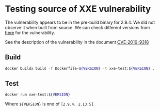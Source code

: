 # Testing source of XXE vulnerability

The vulnerability appears to be in the pre-build binary for 2.9.4. We did not observe it when built from source. We can check different versions from [here](https://download.gnome.org/sources/libxml2/) for the vulnerability.

See the description of the vulnerability in the document [CVE-2016-9318](https://www.cve.org/CVERecord?id=CVE-2016-9318)

## Build

```sh
docker buildx build -f Dockerfile-${VERSION} -t xxe-test:${VERSION} .
```

## Test

```sh
docker run xxe-test:${VERSION}
```

Where `${VERSION}` is one of `[2.9.4, 2.13.5]`.
